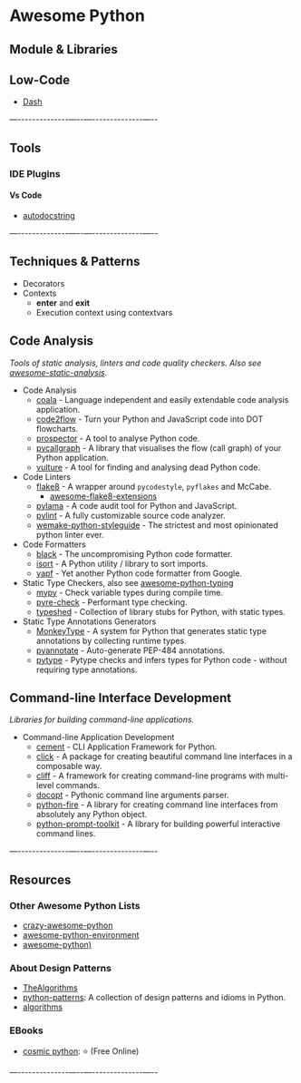 # Awesome Python

## Module & Libraries


## Low-Code

* [Dash](https://dash.plotly.com/)




—--------------—--—--------------—--

## Tools

### IDE Plugins

#### Vs Code

- [autodocstring](awesome-lists/njpwerner.autodocstring)


—--------------—--—--------------—--

## Techniques & Patterns

- Decorators
- Contexts
  - __enter__ and __exit__
  - Execution context using contextvars




<!-- ----------------------------------------------------------------------- -->



## Code Analysis

*Tools of static analysis, linters and code quality checkers. Also see [awesome-static-analysis](https://github.com/mre/awesome-static-analysis).*

* Code Analysis
  * [coala](https://github.com/coala/coala/) - Language independent and easily extendable code analysis application.
  * [code2flow](https://github.com/scottrogowski/code2flow) - Turn your Python and JavaScript code into DOT flowcharts.
  * [prospector](https://github.com/PyCQA/prospector) - A tool to analyse Python code.
  * [pycallgraph](https://github.com/gak/pycallgraph) - A library that visualises the flow (call graph) of your Python application.
  * [vulture](https://github.com/jendrikseipp/vulture) - A tool for finding and analysing dead Python code.
* Code Linters
  * [flake8](https://pypi.org/project/flake8/) - A wrapper around `pycodestyle`, `pyflakes` and McCabe.
    * [awesome-flake8-extensions](https://github.com/DmytroLitvinov/awesome-flake8-extensions)
  * [pylama](https://github.com/klen/pylama) - A code audit tool for Python and JavaScript.
  * [pylint](https://www.pylint.org/) - A fully customizable source code analyzer.
  * [wemake-python-styleguide](https://github.com/wemake-services/wemake-python-styleguide) - The strictest and most opinionated python linter ever.
* Code Formatters
  * [black](https://github.com/python/black) - The uncompromising Python code formatter.
  * [isort](https://github.com/timothycrosley/isort) - A Python utility / library to sort imports.
  * [yapf](https://github.com/google/yapf) - Yet another Python code formatter from Google.
* Static Type Checkers, also see [awesome-python-typing](https://github.com/typeddjango/awesome-python-typing)
  * [mypy](http://mypy-lang.org/) - Check variable types during compile time.
  * [pyre-check](https://github.com/facebook/pyre-check) - Performant type checking.
  * [typeshed](https://github.com/python/typeshed) - Collection of library stubs for Python, with static types.
* Static Type Annotations Generators
  * [MonkeyType](https://github.com/Instagram/MonkeyType) - A system for Python that generates static type annotations by collecting runtime types.
  * [pyannotate](https://github.com/dropbox/pyannotate) - Auto-generate PEP-484 annotations.
  * [pytype](https://github.com/google/pytype) - Pytype checks and infers types for Python code - without requiring type annotations.

## Command-line Interface Development

*Libraries for building command-line applications.*

* Command-line Application Development
  * [cement](http://builtoncement.com/) - CLI Application Framework for Python.
  * [click](http://click.pocoo.org/dev/) - A package for creating beautiful command line interfaces in a composable way.
  * [cliff](https://docs.openstack.org/developer/cliff/) - A framework for creating command-line programs with multi-level commands.
  * [docopt](http://docopt.org/) - Pythonic command line arguments parser.
  * [python-fire](https://github.com/google/python-fire) - A library for creating command line interfaces from absolutely any Python object.
  * [python-prompt-toolkit](https://github.com/jonathanslenders/python-prompt-toolkit) - A library for building powerful interactive command lines.
  
 




—--------------—--—--------------—--

## Resources


### Other Awesome Python Lists

* [crazy-awesome-python](https://github.com/dylanhogg/crazy-awesome-python)
* [awesome-python-environment](https://github.com/ryo-ma/awesome-python-environment)
* [awesome-python)](https://github.com/vinta/awesome-python)

### About Design Patterns

- [TheAlgorithms](https://github.com/TheAlgorithms/Python)
- [python-patterns](https://github.com/faif/python-patterns): A collection of design patterns and idioms in Python.
- [algorithms](https://github.com/keon/algorithms)

### EBooks

* [cosmic python](https://www.cosmicpython.com/book/preface.html): :star: (Free Online)


—--------------—--—--------------—--
